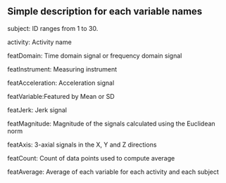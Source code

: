 ## Simple description for each variable names

subject:	ID ranges from 1 to 30.

activity:	Activity name

featDomain: Time domain signal or frequency domain signal

featInstrument: Measuring instrument

featAcceleration: Acceleration signal

featVariable:Featured by Mean or SD

featJerk:	Jerk signal

featMagnitude: Magnitude of the signals calculated using the Euclidean norm

featAxis: 3-axial signals in the X, Y and Z directions

featCount: Count of data points used to compute average

featAverage: Average of each variable for each activity and each subject
